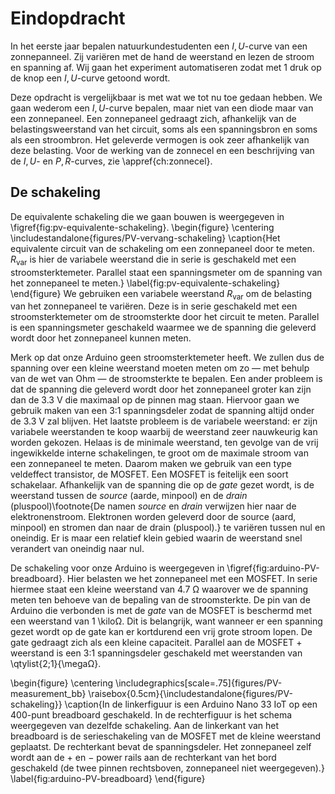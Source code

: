 # Eindopdracht

In het eerste jaar bepalen natuurkundestudenten een $I,U$-curve van een zonnepanneel. Zij variëren met de hand de weerstand en lezen de stroom en spanning af. Wij gaan het experiment automatiseren zodat met 1 druk op de knop een $I,U$-curve getoond wordt. 

Deze opdracht is vergelijkbaar is met wat we tot nu toe gedaan hebben. We gaan wederom een $I,U$-curve bepalen, maar niet van een diode maar van een zonnepaneel. Een zonnepaneel gedraagt zich, afhankelijk van de belastingsweerstand van het circuit, soms als een spanningsbron en soms als een stroombron. Het geleverde vermogen is ook zeer afhankelijk van deze belasting. Voor de werking van de zonnecel en een beschrijving van de $I,U$- en $P,R$-curves, zie \appref{ch:zonnecel}.


## De schakeling

De equivalente schakeling die we gaan bouwen is weergegeven in \figref{fig:pv-equivalente-schakeling}.
\begin{figure}
  \centering
  \includestandalone{figures/PV-vervang-schakeling}
  \caption{Het equivalente circuit van de schakeling om een zonnepaneel door te meten. $R_\text{var}$ is hier de variabele weerstand die in serie is geschakeld met een stroomsterktemeter. Parallel staat een spanningsmeter om de spanning van het zonnepaneel te meten.}
  \label{fig:pv-equivalente-schakeling}
\end{figure}
We gebruiken een variabele weerstand $R_\text{var}$ om de belasting van het zonnepaneel te variëren. Deze is in serie geschakeld met een stroomsterktemeter om de stroomsterkte door het circuit te meten. Parallel is een spanningsmeter geschakeld waarmee we de spanning die geleverd wordt door het zonnepaneel kunnen meten.

Merk op dat onze Arduino geen stroomsterktemeter heeft. We zullen dus de spanning over een kleine weerstand moeten meten om zo &mdash; met behulp van de wet van Ohm &mdash; de stroomsterkte te bepalen. Een ander probleem is dat de spanning die geleverd wordt door het zonnepaneel groter kan zijn dan de 3.3 V die maximaal op de pinnen mag staan. Hiervoor gaan we gebruik maken van een 3:1 spanningsdeler zodat de spanning altijd onder de 3.3 V zal blijven. Het laatste probleem is de variabele weerstand: er zijn variabele weerstanden te koop waarbij de weerstand zeer nauwkeurig kan worden gekozen. Helaas is de minimale weerstand, ten gevolge van de vrij ingewikkelde interne schakelingen, te groot om de maximale stroom van een zonnepaneel te meten. Daarom maken we gebruik van een type veldeffect transistor, de MOSFET. Een MOSFET is feitelijk een soort schakelaar. Afhankelijk van de spanning die op de _gate_ gezet wordt, is de weerstand tussen de _source_ (aarde, minpool) en de _drain_ (pluspool)\footnote{De namen _source_ en _drain_ verwijzen hier naar de elektronenstroom. Elektronen worden geleverd door de source (aard, minpool) en stromen dan naar de drain (pluspool).} te variëren tussen nul en oneindig. Er is maar een relatief klein gebied waarin de weerstand snel verandert van oneindig naar nul.

De schakeling voor onze Arduino is weergegeven in \figref{fig:arduino-PV-breadboard}. Hier belasten we het zonnepaneel met een MOSFET. In serie hiermee staat een kleine weerstand van 4.7 &Omega; waarover we de spanning meten ten behoeve van de bepaling van de stroomsterkte. De pin van de Arduino die verbonden is met de _gate_ van de MOSFET is beschermd met een weerstand van 1 \kilo&Omega;. Dit is belangrijk, want wanneer er een spanning gezet wordt op de gate kan er kortdurend een vrij grote stroom lopen. De gate gedraagt zich als een kleine capaciteit. Parallel aan de MOSFET + weerstand is een 3:1 spanningsdeler geschakeld met weerstanden van \qtylist{2;1}{\mega&Omega;}.

\begin{figure}
  \centering
  \includegraphics[scale=.75]{figures/PV-measurement_bb}
  \raisebox{0.5cm}{\includestandalone{figures/PV-schakeling}}
  \caption{In de linkerfiguur is een Arduino Nano 33 IoT op een 400-punt breadboard geschakeld. In de rechterfiguur is het schema weergegeven van dezelfde schakeling. Aan de linkerkant van het breadboard is de serieschakeling van de MOSFET met de kleine weerstand geplaatst. De rechterkant bevat de spanningsdeler. Het zonnepaneel zelf wordt aan de $+$ en $-$ power rails aan de rechterkant van het bord geschakeld (de twee pinnen rechtsboven, zonnepaneel niet weergegeven).}
  \label{fig:arduino-PV-breadboard}
\end{figure}